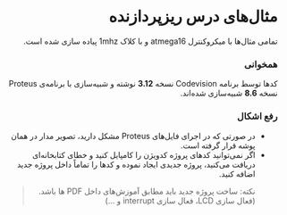 <h1 id="-" dir="rtl">مثال‌های درس ریزپردازنده</h1>
<p dir="rtl">تمامی مثال‌ها با میکروکنترل atmega16 و با کلاک 1mhz پیاده سازی شده است.</p>
<h3 id="-" dir="rtl">همخوانی</h3>
<p dir="rtl">کدها توسط برنامه Codevision نسخه <strong>3.12</strong> نوشته و شبیه‌سازی با برنامه‌ی Proteus نسخه <strong>8.6</strong> شبیه‌سازی شده‌‌اند.</p>
<h3 id="-" dir="rtl">رفع اشکال</h3>
<ul dir='rtl'>
<li dir="rtl">در صورتی که در اجرای فایل‌های Proteus مشکل دارید، تصویر مدار در همان پوشه قرار گرفته است.</li>
<li dir="rtl">اگر نمی‌توانید کدهای پروژه کدویژن را کامپایل کنید و خطای کتابخانه‌ای دریافت می‌کنید، پروژه جدیدی ایجاد نموده و کد‌ها را تماماً داخل پروژه جدید اضافه کنید.<blockquote>
<p dir="rtl">نکته: ساخت پروژه جدید باید مطابق آموزش‌های داخل PDF ها باشد. (فعال سازی LCD، فعال سازی interrupt و ...)</p>
</blockquote>
</li>
</ul>